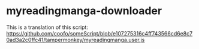 # myreadingmanga-downloader

This is a translation of this script: https://github.com/coofo/someScript/blob/e107275316c4ff743566cd6e8c70ad3a2c0ffc41/tampermonkey/myreadingmanga.user.js
